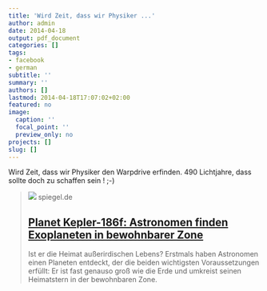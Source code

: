 ```yaml
---
title: 'Wird Zeit, dass wir Physiker ...'
author: admin
date: 2014-04-18
output: pdf_document
categories: []
tags:
- facebook
- german
subtitle: ''
summary: ''
authors: []
lastmod: 2014-04-18T17:07:02+02:00
featured: no
image:
  caption: ''
  focal_point: ''
  preview_only: no
projects: []
slug: []
---
```

Wird Zeit, dass wir Physiker den Warpdrive erfinden. 490 Lichtjahre, dass sollte doch zu schaffen sein ! ;-) 
> [![](https://cdn.prod.www.spiegel.de/images/9bd3b0e3-0001-0004-0000-000000684663_w1280_r1.77_fpx49.98_fpy37.49.jpg)](http://www.spiegel.de/wissenschaft/weltall/planet-kepler-186f-astronomen-finden-exoplaneten-in-bewohnbarer-zone-a-964931.html)
> spiegel.de
> ## [Planet Kepler-186f: Astronomen finden Exoplaneten in bewohnbarer Zone](http://www.spiegel.de/wissenschaft/weltall/planet-kepler-186f-astronomen-finden-exoplaneten-in-bewohnbarer-zone-a-964931.html)
>
>Ist er die Heimat außerirdischen Lebens? Erstmals haben Astronomen einen Planeten entdeckt, der die beiden wichtigsten Voraussetzungen erfüllt: Er ist fast genauso groß wie die Erde und umkreist seinen Heimatstern in der bewohnbaren Zone.

